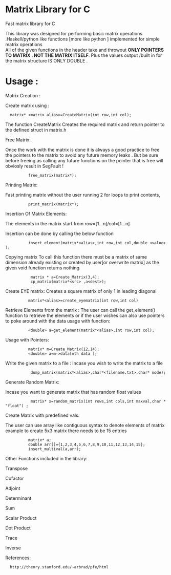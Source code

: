 # Matrix Library for C 

Fast matrix library for C

This library was designed for performing basic matrix operations .Haskell/python like functions [more like python   ] implemented for simple matrix operations   
All of the given functions in the header take and throwout <b>ONLY POINTERS TO MATRIX . NOT THE MATRIX ITSELF</b>.
Plus the values output /built in for the matrix structure IS ONLY DOUBLE .

# Usage :

Matrix Creation  :

Create matrix using :
        
       
      matrix* <matrix alias>=CreateMatrix(int row,int col);
      
      
The function CreateMatrix Creates the required matrix and return pointer to the defined struct in matrix.h

Free Matrix:

Once the work with the matrix is done it is always a good practice to free the pointers to the matrix to avoid any future memory leaks .
But be sure before freeing as calling any future functions on the pointer that is free will obviosly result in SegFault !
      
      
              free_matrix(matrix*);
Printing Matrix:

Fast printing matrix without the user running 2 for loops to print contents,
        
              print_matrix(matrix*);


Insertion Of Matrix Elements:

The elements in the matrix start from row=[1...n]/col=[1...n]

Insertion can be done by calling the below function 
            
              insert_element(matrix*<alias>,int row,int col,double <value> );
    
Copying matrix 
  To call this function there must be a matrix of same dimension already existing or created by user[or overwrite matrix] as the given void function  returns nothing 
              
               matrix * a=Create_Matrix(3,4);
               cp_matrix(matrix*<src> ,a<dest>);

Create EYE matrix:
  Creates a square matrix of only 1 in leading diagonal
  
              matrix*<alias>=create_eyematrix(int row,int col)

Retrieve Elements from the matrix :
  The user can call the get_element() function to retrieve the elements or if the user wishes can also use pointers to poke around with the data
  usage with function:
              
              <double> a=get_element(matrix*<alias>,int row,int col);
  Usage with Pointers:
              
              matrix* m=Create_Matrix(12,14);
              <double> a=m->data[nth data ];
  
Write the given matrix to a file :
Incase you wish to write the matrix to a file 
              
                
               dump_matrix(matrix*<alias>,char*<filename.txt>,char* mode);
               


Generate Random Matrix:

Incase you want to generate matrix that has random float values 

                
               matrix* x=random_matrix(int rows,int cols,int maxval,char * "float") ;
               
               
Create Matrix with predefined vals:


  The user can use array like contiguous syntax to denote elements of matrix 
  example
   to create 5x3 matrix there needs to be 15 entries 
              
              matrix* a;
              double arr[]={1,2,3,4,5,6,7,8,9,10,11,12,13,14,15};
              insert_multival(a,arr);
              

Other Functions included in the library:

   Transpose 
   
   
   Cofactor
   
   
   Adjoint 
   
   
   Determinant
   
   Sum 
   
   
   Scalar Product 
   
   
   Dot Product
   
   
   Trace 
   
   
   Inverse
   
 
 
References:

      http://theory.stanford.edu/~arbrad/pfe/html
